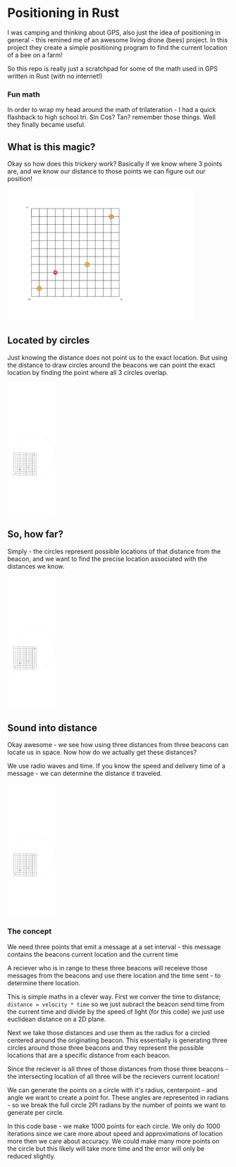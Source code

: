 # Positioning in Rust

I was camping and thinking about GPS, also just the idea of positioning in general - this remined me of an awesome living drone (bees) project. In this project they create a simple positioning program to find the current location of a bee on a farm!


So this repo is really just a scratchpad for some of the math used in GPS written in Rust (with no internet!)


### Fun math

In order to wrap my head around the math of trilateration - I had a quick flashback to high school tri. Sin Cos? Tan? remember those things. Well they finally became useful.


## What is this magic?

Okay so how does this trickery work? Basically if we know where 3 points are, and we know our distance to those points we can figure out our position!

<img src="images/world.png" height="300px"/>

## Located by circles

Just knowing the distance does not point us to the exact location. But using the distance to draw circles around the beacons we can point the exact location by finding the point where all 3 circles overlap. 

<img src="images/overlaping.png" height="300px"/>


## So, how far?

Simply - the circles represent possible locations of that distance from the beacon, and we want to find the precise location associated with the distances we know.

<img src="images/distance.png" height="300px"/>


## Sound into distance

Okay awesome - we see how using three distances from three beacons can locate us in space. Now how do we actually get these distances? 

We use radio waves and time. If you know the speed and delivery time of a message - we can determine the distance it traveled.

<img src="images/sound-waves.png" height="300px"/>


### The concept

We need three points that emit a message at a set interval - this message contains the beacons current location and the current time

A reciever who is in range to these three beacons will receieve those messages from the beacons and use there location and the time sent - to determine there location.

This is simple maths in a clever way. First we conver the time to distance; `distance = velocity * time` so we just subract the beacon send time from the current time and divide by the speed of light (for this code) we just use euclidean distance on a 2D plane. 

Next we take those distances and use them as the radius for a circled centered around the originating beacon. This essentially is generating three circles around those three beacons and they represent the possible locations that are a specific distance from each beacon. 

Since the reciever is all three of those distances from those three beacons - the intersecting location of all three will be the recievers current location!

We can generate the points on a circle with it's radius, centerpoint - and angle we want to create a point for. These angles are represented in radians - so we break the full circle 2PI radians by the number of points we want to generate per circle. 

In this code base - we make 1000 points for each circle. We only do 1000 iterations since we care more about speed and approximations of location more then we care about accuracy. We could make many more points on the circle but this likely will take more time and the error will only be reduced slightly. 

